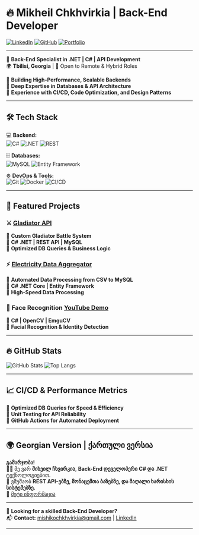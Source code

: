 # 🔥 Mikheil Chkhvirkia | Back-End Developer

[![LinkedIn](https://img.shields.io/badge/LinkedIn-Profile-blue?style=flat&logo=linkedin)](https://www.linkedin.com/in/mikheil-chkhvirkia-a1809421a/)
[![GitHub](https://img.shields.io/badge/GitHub-Profile-black?style=flat&logo=github)](https://github.com/MikheiliChkhvirkia)
[![Portfolio](https://img.shields.io/badge/Portfolio-Live-green?style=flat&logo=web)](https://yourportfolio.com)

---

🚀 **Back-End Specialist in .NET | C# | API Development**  
🌍 **Tbilisi, Georgia** | 💼 Open to Remote & Hybrid Roles  

🔹 **Building High-Performance, Scalable Backends**  
🔹 **Deep Expertise in Databases & API Architecture**  
🔹 **Experience with CI/CD, Code Optimization, and Design Patterns**  

---

## 🛠 **Tech Stack**
💻 **Backend:**  
![C#](https://img.shields.io/badge/-C%23-239120?logo=c-sharp&logoColor=white&style=for-the-badge) ![.NET](https://img.shields.io/badge/-.NET-512BD4?logo=dotnet&logoColor=white&style=for-the-badge) ![REST](https://img.shields.io/badge/-REST-000000?logo=rest&logoColor=white&style=for-the-badge)  

🗄️ **Databases:**  
![MySQL](https://img.shields.io/badge/-MySQL-4479A1?logo=mysql&logoColor=white&style=for-the-badge) ![Entity Framework](https://img.shields.io/badge/-Entity%20Framework-512BD4?logo=dotnet&logoColor=white&style=for-the-badge)  

⚙ **DevOps & Tools:**  
![Git](https://img.shields.io/badge/-Git-F05032?logo=git&logoColor=white&style=for-the-badge) ![Docker](https://img.shields.io/badge/-Docker-2496ED?logo=docker&logoColor=white&style=for-the-badge) ![CI/CD](https://img.shields.io/badge/-CI/CD-2C2255?logo=github-actions&logoColor=white&style=for-the-badge)  

---

## 📌 **Featured Projects**
### ⚔️ **[Gladiator API](https://github.com/MikheiliChkhvirkia/GladiatorApi)**
🔹 **Custom Gladiator Battle System**  
🔹 **C# .NET | REST API | MySQL**  
🔹 **Optimized DB Queries & Business Logic**

### ⚡ **[Electricity Data Aggregator](https://github.com/MikheiliChkhvirkia/ElectricityDataAggregator)**
🔹 **Automated Data Processing from CSV to MySQL**  
🔹 **C# .NET Core | Entity Framework**  
🔹 **High-Speed Data Processing**  

### 🧠 **Face Recognition [YouTube Demo](https://youtu.be/rWIgAwY9TUQ)**
🔹 **C# | OpenCV | EmguCV**  
🔹 **Facial Recognition & Identity Detection**  

---

## 🔥 **GitHub Stats**
![GitHub Stats](https://github-readme-stats.vercel.app/api?username=MikheiliChkhvirkia&show_icons=true&theme=radical) ![Top Langs](https://github-readme-stats.vercel.app/api/top-langs/?username=MikheiliChkhvirkia&layout=compact&theme=radical)  

---

## 📈 **CI/CD & Performance Metrics**
🔹 **Optimized DB Queries for Speed & Efficiency**  
🔹 **Unit Testing for API Reliability**  
🔹 **GitHub Actions for Automated Deployment**  

---

## 🌍 **Georgian Version | ქართული ვერსია**
**გამარჯობა!**  
👨‍💻 მე ვარ **მიხეილ ჩხვირკია**, **Back-End დეველოპერი** **C# და .NET** ტექნოლოგიებით.  
📍 ვმუშაობ **REST API-ებზე, მონაცემთა ბაზებზე, და მაღალი ხარისხის სისტემებზე.**  
🔗 [მეტი ინფორმაცია](https://yourportfolio.com)  

---

💼 **Looking for a skilled Back-End Developer?**  
📬 **Contact:** [mishikochkhvirkia@gmail.com](mailto:mishikochkhvirkia@gmail.com) | [LinkedIn](https://www.linkedin.com/in/mikheil-chkhvirkia-a1809421a/)  

---
